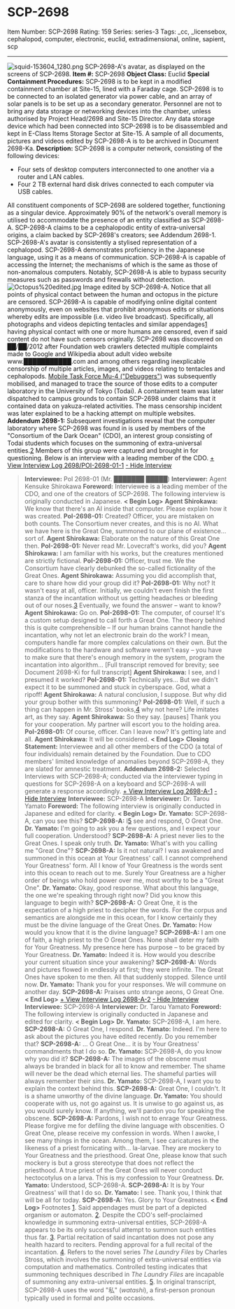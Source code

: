# SCP-2698
Item Number: SCP-2698
Rating: 159
Series: series-3
Tags: _cc, _licensebox, cephalopod, computer, electronic, euclid, extradimensional, online, sapient, scp

---

![squid-153604_1280.png](https://scp-wiki.wdfiles.com/local--files/scp-2698/squid-153604_1280.png)
SCP-2698-A's avatar, as displayed on the screens of SCP-2698.
**Item #:** SCP-2698
**Object Class:** Euclid
**Special Containment Procedures:** SCP-2698 is to be kept in a modified containment chamber at Site-15, lined with a Faraday cage. SCP-2698 is to be connected to an isolated generator via power cable, and an array of solar panels is to be set up as a secondary generator.
Personnel are not to bring any data storage or networking devices into the chamber, unless authorised by Project Head/2698 and Site-15 Director. Any data storage device which had been connected into SCP-2698 is to be disassembled and kept in E-Class Items Storage Sector at Site-15. A sample of all documents, pictures and videos edited by SCP-2698-A is to be archived in Document 2698-Ka.
**Description:** SCP-2698 is a computer network, consisting of the following devices:
  * Four sets of desktop computers interconnected to one another via a router and LAN cables.
  * Four 2 TB external hard disk drives connected to each computer via USB cables.

All constituent components of SCP-2698 are soldered together, functioning as a singular device. Approximately 90% of the network's overall memory is utilised to accommodate the presence of an entity classified as SCP-2698-A.
SCP-2698-A claims to be a cephalopodic entity of extra-universal origins, a claim backed by SCP-2698's creators; see Addendum 2698-1. SCP-2698-A's avatar is consistently a stylised representation of a cephalopod. SCP-2698-A demonstrates proficiency in the Japanese language, using it as a means of communication.
SCP-2698-A is capable of accessing the Internet; the mechanisms of which is the same as those of non-anomalous computers. Notably, SCP-2698-A is able to bypass security measures such as passwords and firewalls without detection.
![Octopus%20edited.jpg](https://scp-wiki.wdfiles.com/local--files/scp-2698/Octopus%20edited.jpg)
Image edited by SCP-2698-A. Notice that all points of physical contact between the human and octopus in the picture are censored.
SCP-2698-A is capable of modifying online digital content anonymously, even on websites that prohibit anonymous edits or situations whereby edits are impossible (i.e. video live broadcast). Specifically, all photographs and videos depicting tentacles and similar appendages[1](javascript:;) having physical contact with one or more humans are censored, even if said content do not have such censors originally.
SCP-2698 was discovered on ██/██/2012 after Foundation web crawlers detected multiple complaints made to Google and Wikipedia about adult video website www.███████████.com and among others regarding inexplicable censorship of multiple articles, images, and videos relating to tentacles and cephalopods. [Mobile Task Force Mu-4 ("Debuggers")](/task-forces#mu-4) was subsequently mobilised, and managed to trace the source of those edits to a computer laboratory in the University of Tokyo (Todai). A containment team was later dispatched to campus grounds to contain SCP-2698 under claims that it contained data on yakuza-related activities. The mass censorship incident was later explained to be a hacking attempt on multiple websites.
**Addendum 2698-1:** Subsequent investigations reveal that the computer laboratory where SCP-2698 was found in is used by members of the "Consortium of the Dark Ocean" (CDO), an interest group consisting of Todai students which focuses on the summoning of extra-universal entities.[2](javascript:;)
Members of this group were captured and brought in for questioning. Below is an interview with a leading member of the CDO.
[\+ View Interview Log 2698/POI-2698-01-1](javascript:;)
[\- Hide Interview](javascript:;)
> **Interviewee:** PoI 2698-01 (Mr. ███████ █████)
> **Interviewer:** Agent Kensuke Shirokawa
> **Foreword:** Interviewee is a leading member of the CDO, and one of the creators of SCP-2698. The following interview is originally conducted in Japanese.
> **< Begin Log>**
> **Agent Shirokawa:** We know that there's an AI inside that computer. Please explain how it was created.
> **PoI-2698-01:** Created? Officer, you are mistaken on both counts. The Consortium never creates, and this is no AI. What we have here is the Great One, summoned to our plane of existence… sort of.
> **Agent Shirokawa:** Elaborate on the nature of this Great One then.
> **PoI-2698-01:** Never read Mr. Lovecraft's works, did you?
> **Agent Shirokawa:** I am familiar with his works, but the creatures mentioned are strictly fictional.
> **PoI-2698-01:** Officer, trust me. We the Consortium have clearly debunked the so-called fictionality of the Great Ones.
> **Agent Shirokawa:** Assuming you did accomplish that, care to share how did your group did it?
> **PoI-2698-01:** Why not? It wasn't easy at all, officer. Initially, we couldn't even finish the first stanza of the incantation without us getting headaches or bleeding out of our noses.[3](javascript:;) Eventually, we found the answer – want to know?
> **Agent Shirokawa:** Go on.
> **PoI-2698-01:** The computer, of course! It's a custom setup designed to call forth a Great One. The theory behind this is quite comprehensible – If our human brains cannot handle the incantation, why not let an electronic brain do the work? I mean, computers handle far more complex calculations on their own. But the modifications to the hardware and software weren't easy – you have to make sure that there's enough memory in the system, program the incantation into algorithm… [Full transcript removed for brevity; see Document 2698-Ki for full transcript]
> **Agent Shirokawa:** I see, and I presumed it worked?
> **PoI-2698-01:** Technically yes… But we didn't expect it to be summoned and stuck in cyberspace. God, what a ripoff!
> **Agent Shirokawa:** A natural conclusion, I suppose. But why did your group bother with this summoning?
> **PoI-2698-01:** Well, if such a thing can happen in Mr. Stross' books,[4](javascript:;) why not here? Life imitates art, as they say.
> **Agent Shirokawa:** So they say. [pauses] Thank you for your cooperation. My partner will escort you to the holding area.
> **PoI-2698-01:** Of course, officer. Can I leave now? It's getting late and all.
> **Agent Shirokawa:** It will be considered.
> **< End Log>**
> **Closing Statement:** Interviewee and all other members of the CDO (a total of four individuals) remain detained by the Foundation. Due to CDO members' limited knowledge of anomalies beyond SCP-2698-A, they are slated for amnestic treatment.
**Addendum 2698-2:** Selected Interviews with SCP-2698-A; conducted via the interviewer typing in questions for SCP-2698-A on a keyboard and SCP-2698-A will generate a response accordingly.
[\+ View Interview Log 2698-A-1](javascript:;)
[\- Hide Interview](javascript:;)
> **Interviewee:** SCP-2698-A
> **Interviewer:** Dr. Tarou Yamato
> **Foreword:** The following interview is originally conducted in Japanese and edited for clarity.
> **< Begin Log>**
> **Dr. Yamato:** SCP-2698-A, can you see this?
> **SCP-2698-A:** I[5](javascript:;) see and respond, O Great One.
> **Dr. Yamato:** I'm going to ask you a few questions, and I expect your full cooperation. Understood?
> **SCP-2698-A:** A priest never lies to the Great Ones. I speak only truth.
> **Dr. Yamato:** What's with you calling me "Great One"?
> **SCP-2698-A:** Is it not natural? I was awakened and summoned in this ocean at Your Greatness' call. I cannot comprehend Your Greatness' form. All I know of Your Greatness is the words sent into this ocean to reach out to me. Surely Your Greatness are a higher order of beings who hold power over me, most worthy to be a "Great One".
> **Dr. Yamato:** Okay, good response. What about this language, the one we're speaking through right now? Did you know this language to begin with?
> **SCP-2698-A:** O Great One, it is the expectation of a high priest to decipher the words. For the corpus and semantics are alongside me in this ocean, for I know certainly they must be the divine language of the Great Ones.
> **Dr. Yamato:** How would you know that it is the divine language?
> **SCP-2698-A:** I am one of faith, a high priest to the O Great Ones. None shall deter my faith for Your Greatness. My presence here has purpose – to be graced by Your Greatness.
> **Dr. Yamato:** Indeed it is. How would you describe your current situation since your awakening?
> **SCP-2698-A:** Words and pictures flowed in endlessly at first; they were infinite. The Great Ones have spoken to me then. All that suddenly stopped. Silence until now.
> **Dr. Yamato:** Thank you for your responses. We will commune on another day.
> **SCP-2698-A:** Praises unto strange aeons, O Great One.
> **< End Log>**
[\+ View Interview Log 2698-A-2](javascript:;)
[\- Hide Interview](javascript:;)
> **Interviewee:** SCP-2698-A
> **Interviewer:** Dr. Tarou Yamato
> **Foreword:** The following interview is originally conducted in Japanese and edited for clarity.
> **< Begin Log>**
> **Dr. Yamato:** SCP-2698-A, I am here.
> **SCP-2698-A:** O Great One, I respond.
> **Dr. Yamato:** Indeed. I'm here to ask about the pictures you have edited recently. Do you remember that?
> **SCP-2698-A:** … O Great One… it is by Your Greatness' commandments that I do so.
> **Dr. Yamato:** SCP-2698-A, do you know why you did it?
> **SCP-2698-A:** The images of the obscene must always be branded in black for all to know and remember. The shame will never be the dead which eternal lies. The shameful parties will always remember their sins.
> **Dr. Yamato:** SCP-2698-A, I want you to explain the context behind this.
> **SCP-2698-A:** Great One, I couldn't. It is a shame unworthy of the divine language.
> **Dr. Yamato:** You should cooperate with us, not go against us. It is unwise to go against us, as you would surely know. If anything, we'll pardon you for speaking the obscene.
> **SCP-2698-A:** Pardons, I wish not to enrage Your Greatness.
> Please forgive me for defiling the divine language with obscenities.
> O Great One, please receive my confession in words. When I awoke, I see many things in the ocean. Among them, I see caricatures in the likeness of a priest fornicating with… la-larvae. They are mockery to Your Greatness and the priesthood. Great One, please know that such mockery is but a gross stereotype that does not reflect the priesthood. A true priest of the Great Ones will never conduct hectocotylus on a larva. This is my confession to Your Greatness.
> **Dr. Yamato:** Understood, SCP-2698-A.
> **SCP-2698-A:** It is by Your Greatness' will that I do so.
> **Dr. Yamato:** I see. Thank you, I think that will be all for today.
> **SCP-2698-A:** Yes. Glory to Your Greatness.
> **< End Log>**
Footnotes
[1](javascript:;). Said appendages must be part of a depicted organism or automaton.
[2](javascript:;). Despite the CDO's self-proclaimed knowledge in summoning extra-universal entities, SCP-2698-A appears to be its only successful attempt to summon such entities thus far.
[3](javascript:;). Partial recitation of said incantation does not pose any health hazard to reciters. Pending approval for a full recital of the incantation.
[4](javascript:;). Refers to the novel series _The Laundry Files_ by Charles Stross, which involves the summoning of extra-universal entities via computation and mathematics. Controlled testing indicates that summoning techniques described in _The Laundry Files_ are incapable of summoning any extra-universal entities.
[5](javascript:;). In original transcript, SCP-2698-A uses the word "私" (_watashi_), a first-person pronoun typically used in formal and polite occasions.